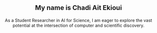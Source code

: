 ## <p align="center"> My name is Chadi Ait Ekioui </p>

<p align="center">
As a Student Researcher in AI for Science, I am eager to explore the vast potential at the intersection of computer and scientific discovery.
</p>
